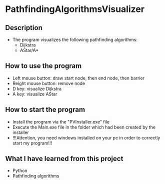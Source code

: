 # PathfindingAlgorithmsVisualizer

## Description

- The program visualizes the following pathfinding algorithms:
  - Dijkstra
  - AStar/A*

## How to use the program

- Left mouse button: draw start node, then end node, then barrier
- Reight mouse button: remove node
- D key: visualize Dijkstra
- A key: visualize AStar

## How to start the program
 
- Install the program via the "PVInstaller.exe" file
- Execute the Main.exe file in the folder which had been created by the installer
- !!!Attention, you need windows installed on your pc in order to correctly start my program!!!

## What I have learned from this project

- Python
- Pathfinding algorithms
